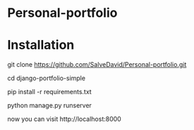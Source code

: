 # Personal-portfolio

# Installation

git clone https://github.com/SalveDavid/Personal-portfolio.git

cd django-portfolio-simple

pip install -r requirements.txt

python manage.py runserver

now you can visit http://localhost:8000
